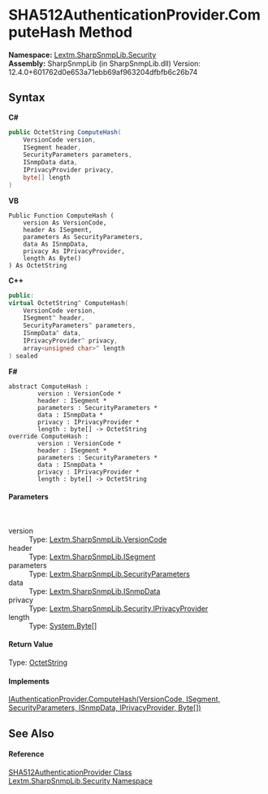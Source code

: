 # SHA512AuthenticationProvider.ComputeHash Method 
 

**Namespace:**&nbsp;<a href="N_Lextm_SharpSnmpLib_Security">Lextm.SharpSnmpLib.Security</a><br />**Assembly:**&nbsp;SharpSnmpLib (in SharpSnmpLib.dll) Version: 12.4.0+601762d0e653a71ebb69af963204dfbfb6c26b74

## Syntax

**C#**<br />
``` C#
public OctetString ComputeHash(
	VersionCode version,
	ISegment header,
	SecurityParameters parameters,
	ISnmpData data,
	IPrivacyProvider privacy,
	byte[] length
)
```

**VB**<br />
``` VB
Public Function ComputeHash ( 
	version As VersionCode,
	header As ISegment,
	parameters As SecurityParameters,
	data As ISnmpData,
	privacy As IPrivacyProvider,
	length As Byte()
) As OctetString
```

**C++**<br />
``` C++
public:
virtual OctetString^ ComputeHash(
	VersionCode version, 
	ISegment^ header, 
	SecurityParameters^ parameters, 
	ISnmpData^ data, 
	IPrivacyProvider^ privacy, 
	array<unsigned char>^ length
) sealed
```

**F#**<br />
``` F#
abstract ComputeHash : 
        version : VersionCode * 
        header : ISegment * 
        parameters : SecurityParameters * 
        data : ISnmpData * 
        privacy : IPrivacyProvider * 
        length : byte[] -> OctetString 
override ComputeHash : 
        version : VersionCode * 
        header : ISegment * 
        parameters : SecurityParameters * 
        data : ISnmpData * 
        privacy : IPrivacyProvider * 
        length : byte[] -> OctetString 
```


#### Parameters
&nbsp;<dl><dt>version</dt><dd>Type: <a href="T_Lextm_SharpSnmpLib_VersionCode">Lextm.SharpSnmpLib.VersionCode</a><br /></dd><dt>header</dt><dd>Type: <a href="T_Lextm_SharpSnmpLib_ISegment">Lextm.SharpSnmpLib.ISegment</a><br /></dd><dt>parameters</dt><dd>Type: <a href="T_Lextm_SharpSnmpLib_SecurityParameters">Lextm.SharpSnmpLib.SecurityParameters</a><br /></dd><dt>data</dt><dd>Type: <a href="T_Lextm_SharpSnmpLib_ISnmpData">Lextm.SharpSnmpLib.ISnmpData</a><br /></dd><dt>privacy</dt><dd>Type: <a href="T_Lextm_SharpSnmpLib_Security_IPrivacyProvider">Lextm.SharpSnmpLib.Security.IPrivacyProvider</a><br /></dd><dt>length</dt><dd>Type: <a href="https://docs.microsoft.com/dotnet/api/system.byte" target="_blank" rel="noopener noreferrer">System.Byte</a>[]<br /></dd></dl>

#### Return Value
Type: <a href="T_Lextm_SharpSnmpLib_OctetString">OctetString</a>

#### Implements
<a href="M_Lextm_SharpSnmpLib_Security_IAuthenticationProvider_ComputeHash">IAuthenticationProvider.ComputeHash(VersionCode, ISegment, SecurityParameters, ISnmpData, IPrivacyProvider, Byte[])</a><br />

## See Also


#### Reference
<a href="T_Lextm_SharpSnmpLib_Security_SHA512AuthenticationProvider">SHA512AuthenticationProvider Class</a><br /><a href="N_Lextm_SharpSnmpLib_Security">Lextm.SharpSnmpLib.Security Namespace</a><br />